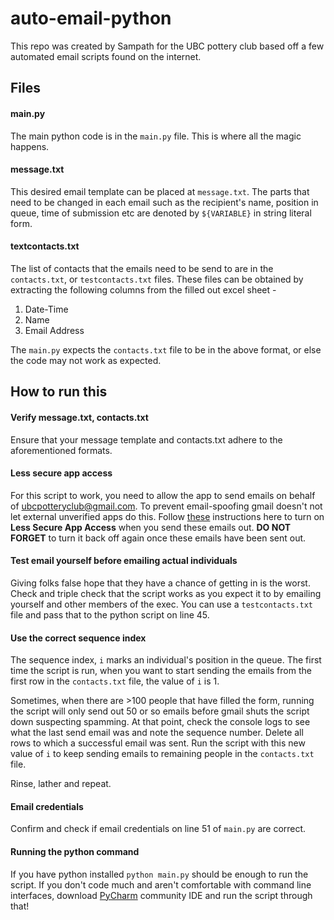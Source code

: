 # auto-email-python

This repo was created by Sampath for the UBC pottery club based off a few automated email scripts found on the internet.

## Files

#### main.py

The main python code is in the `main.py` file. This is where all the magic happens.

#### message.txt

This desired email template can be placed at `message.txt`. The parts that need to be changed in each email such as the recipient's name, position in queue, time of submission etc are denoted by `${VARIABLE}` in string literal form.

#### textcontacts.txt

The list of contacts that the emails need to be send to are in the `contacts.txt`, or `testcontacts.txt` files. These files can be obtained by extracting the following columns from the filled out excel sheet -

1. Date-Time
2. Name
3. Email Address

The `main.py` expects the `contacts.txt` file to be in the above format, or else the code may not work as expected.

## How to run this

#### Verify message.txt, contacts.txt

Ensure that your message template and contacts.txt adhere to the aforementioned formats.

#### Less secure app access

For this script to work, you need to allow the app to send emails on behalf of ubcpotteryclub@gmail.com. To prevent email-spoofing gmail doesn't not let external unverified apps do this. Follow [these](https://support.google.com/accounts/answer/6010255?) instructions here to turn on **Less Secure App Access** when you send these emails out. **DO NOT FORGET** to turn it back off again once these emails have been sent out.

#### Test email yourself before emailing actual individuals

Giving folks false hope that they have a chance of getting in is the worst. Check and triple check that the script works as you expect it to by emailing yourself and other members of the exec. You can use a `testcontacts.txt` file and pass that to the python script on line 45.

#### Use the correct sequence index

The sequence index, `i` marks an individual's position in the queue. The first time the script is run, when you want to start sending the emails from the first row in the `contacts.txt` file, the value of `i` is 1.

Sometimes, when there are >100 people that have filled the form, running the script will only send out 50 or so emails before gmail shuts the script down suspecting spamming. At that point, check the console logs to see what the last send email was and note the sequence number. Delete all rows to which a successful email was sent. Run the script with this new value of `i` to keep sending emails to remaining people in the `contacts.txt` file.

Rinse, lather and repeat.

#### Email credentials

Confirm and check if email credentials on line 51 of `main.py` are correct. 

#### Running the python command

If you have python installed `python main.py` should be enough to run the script. If you don't code much and aren't comfortable with command line interfaces, download [PyCharm](https://www.jetbrains.com/pycharm/download/#section=windows) community IDE and run the script through that!